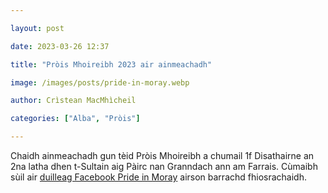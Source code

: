 ```yaml
---

layout: post

date: 2023-03-26 12:37

title: "Pròis Mhoireibh 2023 air ainmeachadh"

image: /images/posts/pride-in-moray.webp

author: Crìstean MacMhìcheil

categories: ["Alba", "Pròis"]

---
```


Chaidh ainmeachadh gun tèid Pròis Mhoireibh a chumail 1f Disathairne an 2na latha dhen t-Sultain aig Pàirc nan Granndach ann am Farrais. Cùmaibh sùil air [duilleag Facebook Pride in Moray](https://www.facebook.com/103872155630275/) airson barrachd fhiosrachaidh.
